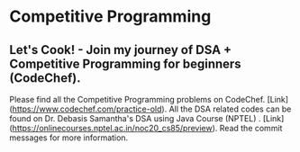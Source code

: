 # Competitive Programming
Let's Cook! - Join my journey of DSA + Competitive Programming for beginners (CodeChef).
---
Please find all the Competitive Programming problems on CodeChef. [Link] (https://www.codechef.com/practice-old).
All the DSA related codes can be found on Dr. Debasis Samantha's DSA using Java Course (NPTEL) . [Link] (https://onlinecourses.nptel.ac.in/noc20_cs85/preview).
Read the commit messages for more information.
